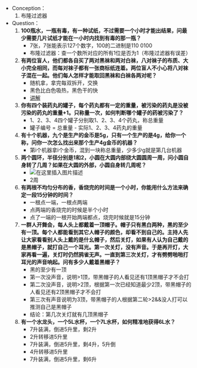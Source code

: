 - Conception：
  1. 布隆过滤器
- Question：
  1. **100瓶水，一瓶有毒，有一种试纸，不过需要一个小时才能出结果，问最少需要几片试纸才能在一小时内找到有毒的那一瓶？**
     - 7张，7张能表示127个数字，100的二进制是110 0100
     - 布隆过滤器：查一个数所对应的所有1位是否为1（布隆过滤器有误差）
  2. **有两位盲人，他们都各自买了两对黑袜和两对白袜，八对袜子的布质、大小完全相同，而每对袜子都有一张商标纸连着。两位盲人不小心将八对袜子混在一起。他们每人怎样才能取回黑袜和白袜各两对呢？**
     - 随机拿，拿完每双拆开，交换
     - 黑色比白色吸热，黑色干的快
     - [讲解](https://blog.csdn.net/weixin_51484780/article/details/119344907)
  3. **你有四个装药丸的罐子，每个药丸都有一定的重量，被污染的药丸是没被污染的药丸的重量+1。只称量一次，如何判断哪个罐子的药被污染了？**
     - 1、2、3、4四个罐子分别取1、2、3、4个药丸，称总重量
     - 罐子编号 = 总重量 - 实际1、2、3、4药丸的重量
  4. **有十个机器，九个是生产的金币是5g，只有一个生产的是4g，给你一个称，问你一次怎么找出来那个生产4g金币的机器？**
     - 第i个机器拿i个金币，混到一块称总重量，少多少g就是第几台机器
  5. **两个圆环，半径分别是1和2，小圆在大圆内部绕大圆圆周一周，问小圆自身转了几周？如果在大圆的外部，小圆自身转几周呢？**
     - ![在这里插入图片描述](https://img-blog.csdnimg.cn/45ae49a791d747f9b56f3b7448d0cbe5.png?x-oss-process=image/watermark,type_ZHJvaWRzYW5zZmFsbGJhY2s,shadow_50,text_Q1NETiBALeael-azveWuhw==,size_20,color_FFFFFF,t_70,g_se,x_16)
     - 2周
  6. **有两根不均匀分布的香，香烧完的时间是一个小时，你能用什么方法来确定一段15分钟的时间？**
     - 一根点一端，一根点两端
     - 点两端的香烧完的时候是半个小时
     - 点了一端的一根开始两端都点，烧完时候就是15分钟
  7. **一群人开舞会，每人头上都戴着一顶帽子。帽子只有黑白两种，黑的至少有一顶。每个人都能看到其它人帽子的颜色，却看不到自己的。主持人先让大家看看别人头上戴的是什幺帽子，然后关灯，如果有人认为自己戴的是黑帽子，就打自己一个耳光。第一次关灯，没有声音。于是再开灯，大家再看一遍，关灯时仍然鸦雀无声。一直到第三次关灯，才有劈劈啪啪打耳光的声音响起。问有多少人戴着黑帽子？**
     - 黑的至少有一顶
     - 第一次没声音，说明>1顶，带黑帽子的人看见还有1顶黑帽子才不会打
     - 第二次没声音，说明>2顶，根据第一次已经知道最少2顶，带黑帽子的人看见还有2顶黑帽子才不会打
     - 第三次有声音说明为3顶，带黑帽子的人根据第二轮>2&&没人打可以推测自己是黑帽子
     - 结论：第几次关灯就有几顶黑帽子
  8. **有一个水龙头，一个5L水杯，一个7L水杯，如何精准地获得6L水？** 
     - 7升装满，倒进5升里，剩2升
     - 2升转移进5升里
     - 7升装满，倒进5升里，剩4升，5升倒
     - 4升转移进5升里
     - 7升装满，倒进5升里，剩6升

